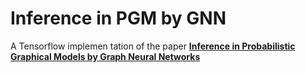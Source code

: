 # Inference in PGM by GNN
A Tensorflow implemen tation of the paper [**Inference in Probabilistic Graphical Models by Graph Neural Networks**](https://arxiv.org/pdf/1803.07710.pdf)
